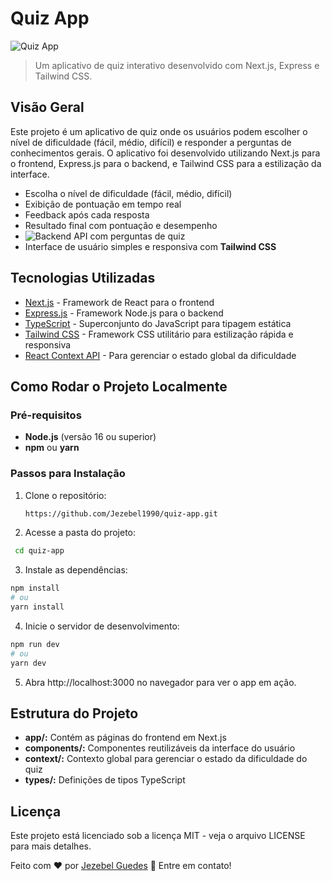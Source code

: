 # Quiz App

![Quiz App](https://github.com/user-attachments/assets/6f55886e-73da-45f1-98f5-a3b55d6cb371)

> Um aplicativo de quiz interativo desenvolvido com Next.js, Express e Tailwind CSS.

## Visão Geral
Este projeto é um aplicativo de quiz onde os usuários podem escolher o nível de dificuldade (fácil, médio, difícil) e responder a perguntas de conhecimentos gerais. O aplicativo foi desenvolvido utilizando Next.js para o frontend, Express.js para o backend, e Tailwind CSS para a estilização da interface.


- Escolha o nível de dificuldade (fácil, médio, difícil)
- Exibição de pontuação em tempo real
- Feedback após cada resposta
- Resultado final com pontuação e desempenho
- ![Backend API com perguntas de quiz](https://github.com/Jezebel1990/quiz-api.git) 
- Interface de usuário simples e responsiva com **Tailwind CSS**

## Tecnologias Utilizadas
- [Next.js](https://nextjs.org/) - Framework de React para o frontend
- [Express.js](https://expressjs.com/) - Framework Node.js para o backend
- [TypeScript](https://www.typescriptlang.org/) - Superconjunto do JavaScript para tipagem estática
- [Tailwind CSS](https://tailwindcss.com/) - Framework CSS utilitário para estilização rápida e responsiva
- [React Context API](https://reactjs.org/docs/context.html) - Para gerenciar o estado global da dificuldade

## Como Rodar o Projeto Localmente

### Pré-requisitos

- **Node.js** (versão 16 ou superior)
- **npm** ou **yarn**

### Passos para Instalação

1. Clone o repositório:

   ```bash
   https://github.com/Jezebel1990/quiz-app.git
   ```
2. Acesse a pasta do projeto:
```bash
 cd quiz-app
```
3. Instale as dependências:
```bash
npm install
# ou
yarn install
```
4. Inicie o servidor de desenvolvimento:
```bash
npm run dev
# ou
yarn dev
```
5. Abra http://localhost:3000 no navegador para ver o app em ação.


## Estrutura do Projeto
- **app/:** Contém as páginas do frontend em Next.js
- **components/:** Componentes reutilizáveis da interface do usuário
- **context/:** Contexto global para gerenciar o estado da dificuldade do quiz
- **types/:** Definições de tipos TypeScript

## Licença
Este projeto está licenciado sob a licença MIT - veja o arquivo LICENSE para mais detalhes.

Feito com ♥ por [Jezebel Guedes](https://www.linkedin.com/in/jezebel-guedes/) 👋 Entre em contato!
